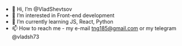 - 👋 Hi, I’m @VladShevtsov
- 👀 I’m interested in Front-end development
- 🌱 I’m currently learning JS, React, Python
- 📫 How to reach me - my e-mail tng185@gmail.com or my telegram @vladsh73

<!---
VladShevtsov/VladShevtsov is a ✨ special ✨ repository because its `README.md` (this file) appears on your GitHub profile.
You can click the Preview link to take a look at your changes.
--->
